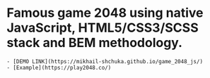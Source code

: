 # Famous game 2048 using native JavaScript, HTML5/CSS3/SCSS stack and BEM methodology.
    - [DEMO LINK](https://mikhail-shchuka.github.io/game_2048_js/)
    - [Example](https://play2048.co/)
